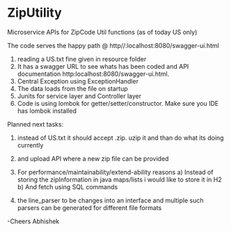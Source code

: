 # ZipUtility
Microservice APIs for ZipCode Util functions (as of today US only)

The code serves the happy path @ http//:localhost:8080/swagger-ui.html

1) reading a US.txt fine given in resource folder
2) It has a swagger URL to see whats has been coded and API documentation http:localhost:8080/swagger-ui.html.
3) Central Exception using ExceptionHandler
4) The data loads from the file on startup
5) Junits for service layer and Controller layer
6) Code is using lombok for getter/setter/constructor. Make sure you IDE has lombok installed


Planned next tasks:
1) instead of US.txt it should accept .zip. uzip it and than do what its doing currently
2) and upload API where a new zip file can be provided
3) For performance/maintainability/extend-ability reasons 
    a) Instead of storing the zipInformation in java maps/lists i would like to store it in H2
    b) And fetch using SQL commands

5) the line_parser to be changes into an interface and multiple such parsers can be generated for different file formats

-Cheers Abhishek 
